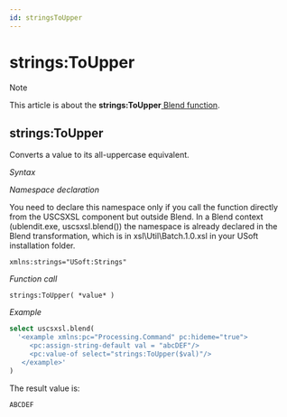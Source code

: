 ```yaml
---
id: stringsToUpper
---
```


# strings:ToUpper



> [!NOTE]
> This article is about the **strings:ToUpper**[ Blend function](/docs/Repositories/Blend_functions).

## **strings:ToUpper**

Converts a value to its all-uppercase equivalent.

*Syntax*

*Namespace declaration*

You need to declare this namespace only if you call the function directly from the USCSXSL component but outside Blend. In a Blend context (ublendit.exe, uscsxsl.blend()) the namespace is already declared in the Blend transformation, which is in xsl\\Util\\Batch.1.0.xsl in your USoft installation folder.

```
xmlns:strings="USoft:Strings"
```

*Function call*

```
strings:ToUpper( *value* )
```

*Example*

```sql
select uscsxsl.blend(
  '<example xmlns:pc="Processing.Command" pc:hideme="true">
     <pc:assign-string-default val = "abcDEF"/>
     <pc:value-of select="strings:ToUpper($val)"/>
   </example>'
)
```

The result value is:

```
ABCDEF
```

 